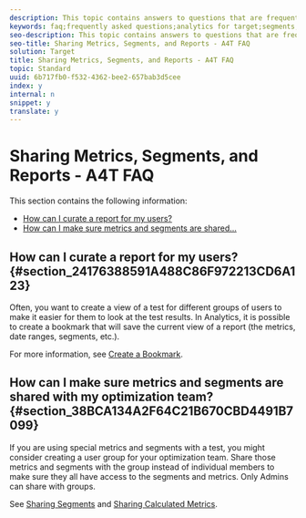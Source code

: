 ```yaml
---
description: This topic contains answers to questions that are frequently asked about sharing metrics, audiences, and reports when using Analytics as the reporting source for Target (A4T).
keywords: faq;frequently asked questions;analytics for target;segments;a4T;share reports
seo-description: This topic contains answers to questions that are frequently asked about sharing metrics, audiences, and reports when using Analytics as the reporting source for Target (A4T).
seo-title: Sharing Metrics, Segments, and Reports - A4T FAQ
solution: Target
title: Sharing Metrics, Segments, and Reports - A4T FAQ
topic: Standard
uuid: 6b717fb0-f532-4362-bee2-657bab3d5cee
index: y
internal: n
snippet: y
translate: y
---
```


# Sharing Metrics, Segments, and Reports - A4T FAQ

This section contains the following information: 


* [ How can I curate a report for my users?](../c_target/c_a4t-faq-sharing-metrics-audiences-reports.md#section_24176388591A488C86F972213CD6A123)
* [ How can I make sure metrics and segments are shared...](../c_target/c_a4t-faq-sharing-metrics-audiences-reports.md#section_38BCA134A2F64C21B670CBD4491B7099)


## How can I curate a report for my users? {#section_24176388591A488C86F972213CD6A123}

Often, you want to create a view of a test for different groups of users to make it easier for them to look at the test results. In Analytics, it is possible to create a bookmark that will save the current view of a report (the metrics, date ranges, segments, etc.). 

For more information, see [ Create a Bookmark](https://marketing.adobe.com/resources/help/en_US/sc/user/t_bookmarks_creating.html). 

## How can I make sure metrics and segments are shared with my optimization team? {#section_38BCA134A2F64C21B670CBD4491B7099}

If you are using special metrics and segments with a test, you might consider creating a user group for your optimization team. Share those metrics and segments with the group instead of individual members to make sure they all have access to the segments and metrics. Only Admins can share with groups. 

See [ Sharing Segments](https://marketing.adobe.com/resources/help/en_US/analytics/segment/t_seg_share.html) and [ Sharing Calculated Metrics](https://marketing.adobe.com/resources/help/en_US/analytics/calcmetrics/cm_sharing.html). 
